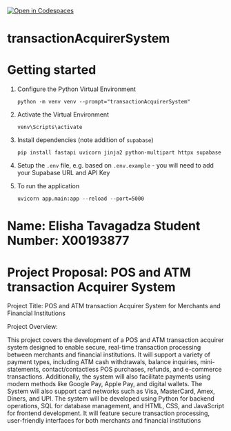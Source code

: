 [![Open in Codespaces](https://classroom.github.com/assets/launch-codespace-2972f46106e565e64193e422d61a12cf1da4916b45550586e14ef0a7c637dd04.svg)](https://classroom.github.com/open-in-codespaces?assignment_repo_id=17425689)
# transactionAcquirerSystem


# Getting started


1. Configure the Python Virtual Environment

   `python -m venv venv --prompt="transactionAcquirerSystem"`

2. Activate the Virtual Environment

   `venv\Scripts\activate`

3. Install dependencies (note addition of `supabase`)

   `pip install fastapi uvicorn jinja2 python-multipart httpx supabase`

4. Setup the `.env` file, e.g. based on `.env.example` - you will need to add your Supabase URL and API Key

5. To run the application

   `uvicorn app.main:app --reload --port=5000`



# Name: Elisha Tavagadza         Student Number: X00193877 

# Project Proposal: POS and ATM transaction Acquirer System

Project Title: POS and ATM transaction Acquirer System for Merchants and Financial Institutions

Project Overview:

This project covers the development of a POS and ATM transaction acquirer system designed to enable secure, real-time transaction processing between merchants and financial institutions. It will support a variety of payment types, including ATM cash withdrawals, balance inquiries, mini-statements, contact/contactless POS purchases, refunds, and e-commerce transactions. Additionally, the system will also facilitate payments using modern methods like Google Pay, Apple Pay, and digital wallets. The System will also support card networks such as Visa, MasterCard, Amex, Diners, and UPI.
The system will be developed using Python for backend operations, SQL for database management, and HTML, CSS, and JavaScript for frontend development. It will feature secure transaction processing, user-friendly interfaces for both merchants and financial institutions
